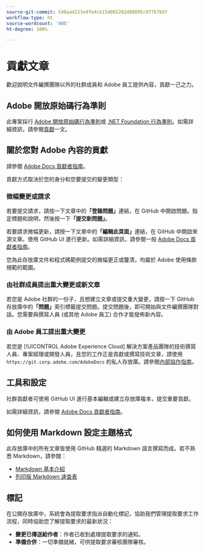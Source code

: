 ```yaml
---
source-git-commit: 540aa4213e4fe4cb15d065262d88095c977b7b5f
workflow-type: ht
source-wordcount: '405'
ht-degree: 100%

---
```

# 貢獻文章

歡迎說明文件編撰團隊以外的社群成員和 Adobe 員工提供內容，貢獻一己之力。

## Adobe 開放原始碼行為準則

此專案採行 [Adobe 開放原始碼行為準則](code-of-conduct.md)或 [.NET Foundation 行為準則](https://dotnetfoundation.org/code-of-conduct)。如需詳細資訊，請參閱[貢獻](contributing.md)一文。

## 關於您對 Adobe 內容的貢獻

請參閱 [Adobe Docs 貢獻者指南](https://docs.adobe.com/help/en/contributor/contributor-guide/introduction.html)。

貢獻方式取決於您的身分和您要提交的變更類型：

### 微幅變更或請求

若要提交請求，請按一下文章中的&#x200B;**「登錄問題」**&#x200B;連結，在 GitHub 中開啟問題。指定標題和說明，然後按一下&#x200B;**「提交新問題」**。

若要請求微幅更新，請按一下文章中的&#x200B;**「編輯此頁面」**&#x200B;連結，在 GitHub 中開啟來源文章。使用 GitHub UI 進行更新。如需詳細資訊，請參閱一般 [Adobe Docs 貢獻者指南](https://docs.adobe.com/help/en/contributor/contributor-guide/introduction.html)。

您為此存放庫文件和程式碼範例提交的微幅更正或釐清，均屬於 Adobe 使用條款規範的範圍。

### 由社群成員提出重大變更或新文章

若您是 Adobe 社群的一份子，且想建立文章或提交重大變更，請按一下 GitHub 存放庫中的&#x200B;**「問題」**&#x200B;索引標籤提交問題。提交問題後，即可開始與文件編撰團隊對話。您需要與撰寫人員 (或其他 Adobe 員工) 合作才能發佈新內容。

<!--
If you submit a pull request with significant changes to documentation and code examples, you'll see a message in the pull request asking you to submit an online contribution license agreement (CLA). You must complete the online form before we can review your pull request.
-->

### 由 Adobe 員工提出重大變更

若您是 [!UICONTROL Adobe Experience Cloud] 解決方案產品團隊的技術撰寫人員、專案經理或開發人員，且您的工作正是貢獻或撰寫技術文章，請使用 `https://git.corp.adobe.com/AdobeDocs` 的私人存放庫。請參閱[內部協作指南](https://experienceleague.adobe.com/docs/collaborative-doc-instructions/collaboration-guide/home.html)。

<!--Employees from other parts of the Adobe world should use the public repo for minor updates.-->

## 工具和設定

社群貢獻者可使用 GitHub UI 進行基本編輯或建立存放庫複本，提交重要貢獻。

如需詳細資訊，請參閱 [Adobe Docs 貢獻者指南](https://docs.adobe.com/help/en/contributor/contributor-guide/introduction.html)。

## 如何使用 Markdown 設定主題格式

此存放庫中的所有文章皆使用 GitHub 精選的 Markdown 語言撰寫而成。若不熟悉 Markdown，請參閱：

* [Markdown 基本介紹](https://help.github.com/articles/getting-started-with-writing-and-formatting-on-github/)
* [列印版 Markdown 速查表](https://guides.github.com/pdfs/markdown-cheatsheet-online.pdf)

## 標記

在公開存放庫中，系統會為提取要求指派自動化標記，協助我們管理提取要求工作流程，同時協助您了解提取要求的最新狀況：

* **變更已傳送給作者**：作者已收到處理提取要求的通知。
* **準備合併**：一切準備就緒，可供提取要求審核團隊審核。
